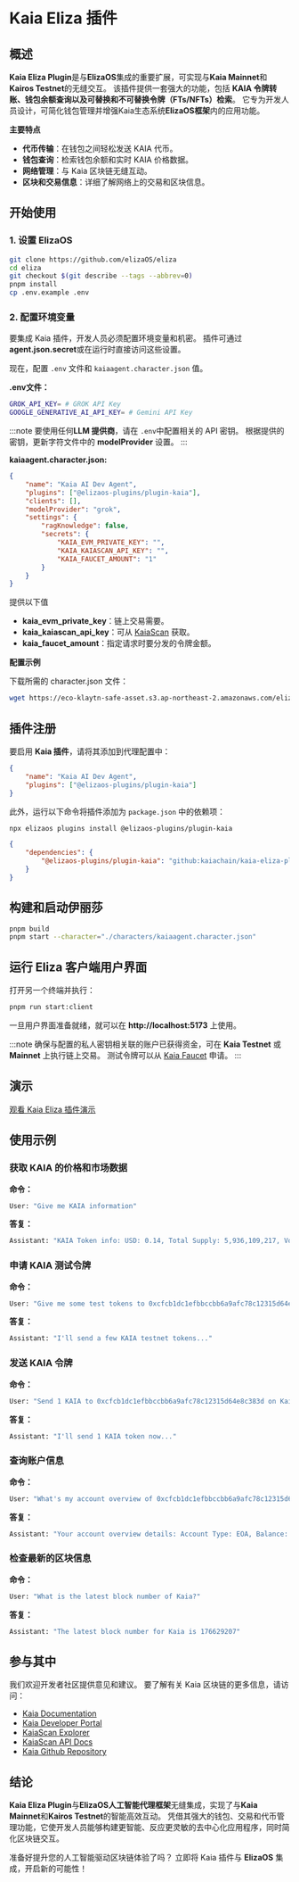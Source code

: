 # Kaia Eliza 插件

## 概述

**Kaia Eliza Plugin**是与**ElizaOS**集成的重要扩展，可实现与**Kaia Mainnet**和**Kairos Testnet**的无缝交互。 该插件提供一套强大的功能，包括 **KAIA 令牌转账、钱包余额查询以及可替换和不可替换令牌（FTs/NFTs）检索**。 它专为开发人员设计，可简化钱包管理并增强Kaia生态系统**ElizaOS框架**内的应用功能。

**主要特点**

- **代币传输**：在钱包之间轻松发送 KAIA 代币。
- **钱包查询**：检索钱包余额和实时 KAIA 价格数据。
- **网络管理**：与 Kaia 区块链无缝互动。
- **区块和交易信息**：详细了解网络上的交易和区块信息。

## 开始使用

### 1. 设置 ElizaOS

```sh
git clone https://github.com/elizaOS/eliza
cd eliza
git checkout $(git describe --tags --abbrev=0)
pnpm install
cp .env.example .env
```

### 2. 配置环境变量

要集成 Kaia 插件，开发人员必须配置环境变量和机密。 插件可通过 **agent.json.secret**或在运行时直接访问这些设置。

现在，配置 `.env` 文件和 `kaiaagent.character.json` 值。

**.env文件：**

```sh
GROK_API_KEY= # GROK API Key
GOOGLE_GENERATIVE_AI_API_KEY= # Gemini API Key
```

:::note
要使用任何**LLM 提供商**，请在 `.env`中配置相关的 API 密钥。 根据提供的密钥，更新字符文件中的 **modelProvider** 设置。
:::

**kaiaagent.character.json:**

```json
{
    "name": "Kaia AI Dev Agent",
    "plugins": ["@elizaos-plugins/plugin-kaia"],
    "clients": [],
    "modelProvider": "grok",
    "settings": {
        "ragKnowledge": false,
        "secrets": {
            "KAIA_EVM_PRIVATE_KEY": "",
            "KAIA_KAIASCAN_API_KEY": "",
            "KAIA_FAUCET_AMOUNT": "1"
        }
    }
}
```

提供以下值

- **kaia_evm_private_key**：链上交易需要。
- **kaia_kaiascan_api_key**：可从 [KaiaScan](https://kaiascan.io) 获取。
- **kaia_faucet_amount**：指定请求时要分发的令牌金额。

**配置示例**

下载所需的 character.json 文件：

```sh
wget https://eco-klaytn-safe-asset.s3.ap-northeast-2.amazonaws.com/elizaagent/kaiaagent.character.json -O ./characters/kaiaagent.character.json
```

## 插件注册

要启用 **Kaia 插件**，请将其添加到代理配置中：

```json
{
    "name": "Kaia AI Dev Agent",
    "plugins": ["@elizaos-plugins/plugin-kaia"]
}
```

此外，运行以下命令将插件添加为 `package.json` 中的依赖项：

```bash
npx elizaos plugins install @elizaos-plugins/plugin-kaia
```

```json
{
    "dependencies": {
        "@elizaos-plugins/plugin-kaia": "github:kaiachain/kaia-eliza-plugin"
    }
}
```

## 构建和启动伊丽莎

```sh
pnpm build
pnpm start --character="./characters/kaiaagent.character.json"
```

## 运行 Eliza 客户端用户界面

打开另一个终端并执行：

```sh
pnpm run start:client
```

一旦用户界面准备就绪，就可以在 **http://localhost:5173** 上使用。

:::note
确保与配置的私人密钥相关联的账户已获得资金，可在 **Kaia Testnet** 或 **Mainnet** 上执行链上交易。 测试令牌可以从 [Kaia Faucet](https://faucet.kaia.io) 申请。
:::

## 演示

[观看 Kaia Eliza 插件演示](https://eco-klaytn-safe-asset.s3.ap-northeast-2.amazonaws.com/elizaagent/KaiaElizaPluginDemo.mp4)

## 使用示例

### 获取 KAIA 的价格和市场数据

**命令：**

```sh
User: "Give me KAIA information"
```

**答复：**

```sh
Assistant: "KAIA Token info: USD: 0.14, Total Supply: 5,936,109,217, Volume: 63,994,146"
```

### 申请 KAIA 测试令牌

**命令：**

```sh
User: "Give me some test tokens to 0xcfcb1dc1efbbccbb6a9afc78c12315d64e8c383d"
```

**答复：**

```sh
Assistant: "I'll send a few KAIA testnet tokens..."
```

### 发送 KAIA 令牌

**命令：**

```sh
User: "Send 1 KAIA to 0xcfcb1dc1efbbccbb6a9afc78c12315d64e8c383d on Kairos"
```

**答复：**

```sh
Assistant: "I'll send 1 KAIA token now..."
```

### 查询账户信息

**命令：**

```sh
User: "What's my account overview of 0xcfcb1dc1efbbccbb6a9afc78c12315d64e8c383d on Kairos?"
```

**答复：**

```sh
Assistant: "Your account overview details: Account Type: EOA, Balance: 10, Total Transactions: 12"
```

### 检查最新的区块信息

**命令：**

```sh
User: "What is the latest block number of Kaia?"
```

**答复：**

```sh
Assistant: "The latest block number for Kaia is 176629207"
```

## 参与其中

我们欢迎开发者社区提供意见和建议。 要了解有关 Kaia 区块链的更多信息，请访问：

- [Kaia Documentation](https://docs.kaia.io/)
- [Kaia Developer Portal](https://www.kaia.io/developers)
- [KaiaScan Explorer](https://kaiascan.io)
- [KaiaScan API Docs](https://docs.kaiascan.io/)
- [Kaia Github Repository](https://github.com/kaiachain)

## 结论

**Kaia Eliza Plugin**与**ElizaOS人工智能代理框架**无缝集成，实现了与**Kaia Mainnet**和**Kairos Testnet**的智能高效互动。 凭借其强大的钱包、交易和代币管理功能，它使开发人员能够构建更智能、反应更灵敏的去中心化应用程序，同时简化区块链交互。

准备好提升您的人工智能驱动区块链体验了吗？ 立即将 Kaia 插件与 **ElizaOS** 集成，开启新的可能性！